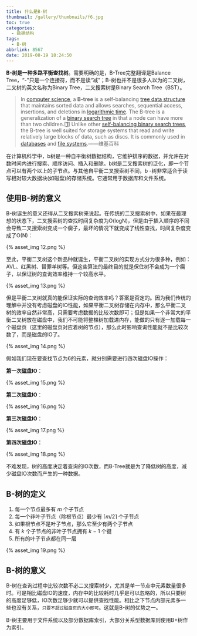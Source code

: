 ```yaml
---
title: 什么是B-树
thumbnail: /gallery/thumbnails/f6.jpg
toc: true
categories:
  - 数据结构
tags:
  - B-树
abbrlink: 8567
date: 2019-08-19 18:24:50
---
```


**B-树是一种多路平衡查找树**。需要明确的是，B-Tree完整翻译是Balance Tree，“-”只是一个连接符，而不是读“减”；B-树也并不是很多人以为的二叉树，二叉树的英文名称为Binary Tree，二叉搜索树是Binary Search Tree（BST）<!--more-->。

> In [computer science](https://en.wikipedia.org/wiki/Computer_science), a **B-tree** is a self-balancing [tree data structure](https://en.wikipedia.org/wiki/Tree_data_structure) that maintains sorted data and allows searches, sequential access, insertions, and deletions in [logarithmic time](https://en.wikipedia.org/wiki/Logarithmic_time). The B-tree is a generalization of a [binary search tree](https://en.wikipedia.org/wiki/Binary_search_tree) in that a node can have more than two children.[[1\]](https://en.wikipedia.org/wiki/B-tree#cite_note-Comer-1) Unlike other [self-balancing binary search trees](https://en.wikipedia.org/wiki/Self-balancing_binary_search_tree), the B-tree is well suited for storage systems that read and write relatively large blocks of data, such as discs. It is commonly used in [databases](https://en.wikipedia.org/wiki/Database) and [file systems](https://en.wikipedia.org/wiki/File_system).——维基百科

在计算机科学中，b树是一种自平衡树数据结构，它维护排序的数据，并允许在对数时间内进行搜索、顺序访问、插入和删除。b树是二叉搜索树的泛化，即一个节点可以有两个以上的子节点。与其他自平衡二叉搜索树不同，b -树非常适合于读写相对较大数据块(如磁盘)的存储系统。它通常用于数据库和文件系统。

## **使用B-树的意义**

B-树诞生的意义还得从二叉搜索树来说起。在传统的二叉搜索树中，如果在最理想的状态下，二叉搜索树的查找时间复杂度为O(logN)，但是由于插入顺序的不同会导致二叉搜索树变成一个瘸子，最坏的情况下就变成了线性查找，时间复杂度变成了O(N)：

{% asset_img  12.png %}

至此，平衡二叉树这个新品种就诞生，平衡二叉树的实现方式分为很多种，例如：AVL、红黑树、替罪羊树等。但这些算法的最终目的就是保住树不会成为一个瘸子，以保证树的查询效率维持一个较高水平。

{% asset_img  13.png %}

但是平衡二叉树就真的能保证实际的查询效率吗？答案是否定的。因为我们传统的理解中并没有考虑磁盘的IO性能，如果平衡二叉树存储在内存中，那么平衡二叉树的效率自然非常高，只需要考虑数据的比较次数即可；但是如果一个非常大的平衡二叉树放在磁盘中，我们不可能将整棵树加载进内存，能做的只有逐一加载每一个磁盘页（这里的磁盘页对应着树的节点），那么此时影响查询性能就不是比较次数了，而是磁盘的IO了。

{% asset_img  14.png %}

假如我们现在要查找节点为6的元素，就分别需要进行四次磁盘IO操作：

**第一次磁盘IO**：

{% asset_img  15.png %}

**第二次磁盘IO**：

{% asset_img  16.png %}

**第三次磁盘IO**：

{% asset_img  17.png %}

**第四次磁盘IO**：

{% asset_img  18.png %}

不难发现，树的高度决定着查询的IO次数，而B-Tree就是为了降低树的高度，减少磁盘IO次数而产生的一种数据。

## **B-树的定义**

1. 每一个节点最多有 *m* 个子节点
2. 每一个非叶子节点（除根节点）最少有 ⌈*m*/2⌉ 个子节点
3. 如果根节点不是叶子节点，那么它至少有两个子节点
4. 有 *k* 个子节点的非叶子节点拥有 *k* − 1 个键
5. 所有的叶子节点都在同一层

{% asset_img  19.png %}

## **B-树的意义**

B-树在查询过程中比较次数不必二叉搜索树少，尤其是单一节点中元素数量很多时。可是相比磁盘IO的速度，内存中的比较耗时几乎是可以忽略的，所以只要树的高度足够低，IO次数足够少就可以提供查找性能。相比之下节点内部元素多一些也没有关系，`只要不超过磁盘页的大小即可`。这就是B-树的优势之一。

B-树主要用于文件系统以及部分数据库索引，大部分关系型数据库则使用B+树作为索引。